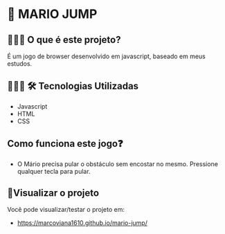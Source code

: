 <h1> 🏃 MARIO JUMP </h1>

<h2> 👨🏽‍🏫 O que é este projeto? </h2>

É um jogo de browser desenvolvido em javascript, baseado em meus estudos.


<h2> 👨🏽‍💻 🛠 Tecnologias Utilizadas</h2>

- Javascript
- HTML
- CSS

<h2>Como funciona este jogo❓</h2>

- O Mário precisa pular o obstáculo sem encostar no mesmo. Pressione qualquer tecla para pular.


<h2>🚀Visualizar o projeto</h2>

Você pode visualizar/testar o projeto em:
- https://marcoviana1610.github.io/mario-jump/


